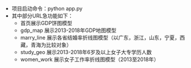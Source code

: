 - 项目启动命令：python app.py
- 其中部分URL急功能如下：
  - 首页展示GDP饼图模型
  - gdp_map 展示2013-2018年GDP地图模型
  - marry_line 展示各省结婚率折线图模型（以广东，浙江，山东，宁夏，西藏，青海为比较对象）
  - study_geo 展示2013-2018年6岁及以上女子大专学历人数
  - women_work 展示女子工作率折线图模型（2013至2018年）
